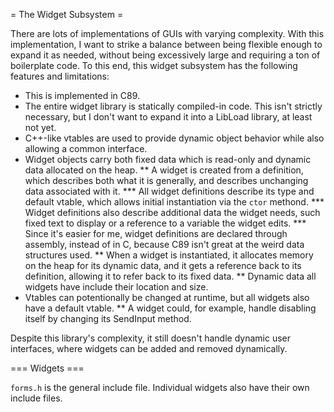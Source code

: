 = The Widget Subsystem =

There are lots of implementations of GUIs with varying complexity.
With this implementation, I want to strike a balance between being flexible enough to expand it as needed, without being excessively large and requiring a ton of boilerplate code.
To this end, this widget subsystem has the following features and limitations:

* This is implemented in C89.
* The entire widget library is statically compiled-in code.  This isn't strictly necessary, but I don't want to expand it into a LibLoad library, at least not yet.
* C++-like vtables are used to provide dynamic object behavior while also allowing a common interface.
* Widget objects carry both fixed data which is read-only and dynamic data allocated on the heap.
** A widget is created from a definition, which describes both what it is generally, and describes unchanging data associated with it.
*** All widget definitions describe its type and default vtable, which allows initial instantiation via the `ctor` methond.
*** Widget definitions also describe additional data the widget needs, such fixed text to display or a reference to a variable the widget edits.
*** Since it's easier for me, widget definitions are declared through assembly, instead of in C, because C89 isn't great at the weird data structures used.
** When a widget is instantiated, it allocates memory on the heap for its dynamic data, and it gets a reference back to its definition, allowing it to refer back to its fixed data.
** Dynamic data all widgets have include their location and size.
* Vtables can potentionally be changed at runtime, but all widgets also have a default vtable.
** A widget could, for example, handle disabling itself by changing its SendInput method.

Despite this library's complexity, it still doesn't handle dynamic user interfaces, where widgets can be added and removed dynamically.

=== Widgets ===

`forms.h` is the general include file.
Individual widgets also have their own include files.
